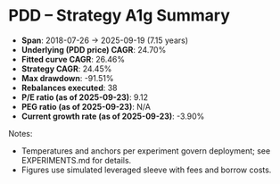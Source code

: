 # PDD – Strategy A1g Summary

- **Span**: 2018-07-26 → 2025-09-19 (7.15 years)
- **Underlying (PDD price) CAGR**: 24.70%
- **Fitted curve CAGR**: 26.46%
- **Strategy CAGR**: 24.45%
- **Max drawdown**: -91.51%
- **Rebalances executed**: 38
- **P/E ratio (as of 2025-09-23)**: 9.12
- **PEG ratio (as of 2025-09-23)**: N/A
- **Current growth rate (as of 2025-09-23)**: -3.90%

Notes:

- Temperatures and anchors per experiment govern deployment; see EXPERIMENTS.md for details.
- Figures use simulated leveraged sleeve with fees and borrow costs.
